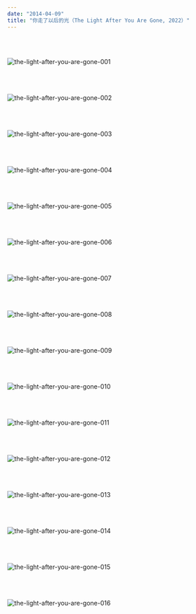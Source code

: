 ```yaml
---
date: "2014-04-09"
title: "你走了以后的光（The Light After You Are Gone, 2022）"
---
```

<br><br>

![the-light-after-you-are-gone-001](/img/portfolio/the-light-after-you-are-gone/the-light-after-you-are-gone-001.jpg)
<br><br><br><br>

![the-light-after-you-are-gone-002](/img/portfolio/the-light-after-you-are-gone/the-light-after-you-are-gone-002.jpg)
<br><br><br><br>

![the-light-after-you-are-gone-003](/img/portfolio/the-light-after-you-are-gone/the-light-after-you-are-gone-003.jpg)
<br><br><br><br>

![the-light-after-you-are-gone-004](/img/portfolio/the-light-after-you-are-gone/the-light-after-you-are-gone-004.jpg)
<br><br><br><br>

![the-light-after-you-are-gone-005](/img/portfolio/the-light-after-you-are-gone/the-light-after-you-are-gone-005.jpg)
<br><br><br><br>

![the-light-after-you-are-gone-006](/img/portfolio/the-light-after-you-are-gone/the-light-after-you-are-gone-006.jpg)
<br><br><br><br>

![the-light-after-you-are-gone-007](/img/portfolio/the-light-after-you-are-gone/the-light-after-you-are-gone-007.jpg)
<br><br><br><br>

![the-light-after-you-are-gone-008](/img/portfolio/the-light-after-you-are-gone/the-light-after-you-are-gone-008.jpg)
<br><br><br><br>

![the-light-after-you-are-gone-009](/img/portfolio/the-light-after-you-are-gone/the-light-after-you-are-gone-009.jpg)
<br><br><br><br>

![the-light-after-you-are-gone-010](/img/portfolio/the-light-after-you-are-gone/the-light-after-you-are-gone-010.jpg)
<br><br><br><br>

![the-light-after-you-are-gone-011](/img/portfolio/the-light-after-you-are-gone/the-light-after-you-are-gone-011.jpg)
<br><br><br><br>

![the-light-after-you-are-gone-012](/img/portfolio/the-light-after-you-are-gone/the-light-after-you-are-gone-012.jpg)
<br><br><br><br>

![the-light-after-you-are-gone-013](/img/portfolio/the-light-after-you-are-gone/the-light-after-you-are-gone-013.jpg)
<br><br><br><br>

![the-light-after-you-are-gone-014](/img/portfolio/the-light-after-you-are-gone/the-light-after-you-are-gone-014.jpg)
<br><br><br><br>

![the-light-after-you-are-gone-015](/img/portfolio/the-light-after-you-are-gone/the-light-after-you-are-gone-015.jpg)
<br><br><br><br>

![the-light-after-you-are-gone-016](/img/portfolio/the-light-after-you-are-gone/the-light-after-you-are-gone-016.jpg)
<br><br><br><br>
